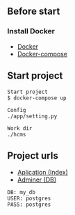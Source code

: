 ## Before start
### Install Docker
- [Docker](https://docs.docker.com/install/)
- [Docker-compose](https://docs.docker.com/compose/install/)

## Start project
```
Start project
$ docker-compose up

Config
./app/setting.py

Work dir
./hcms
```

## Project urls
- [Aplication (Index)](http://0.0.0.0:8000)
- [Adminer (DB)](http://0.0.0.0:8080/)
```
DB: my_db
USER: postgres
PASS: postgres
```
